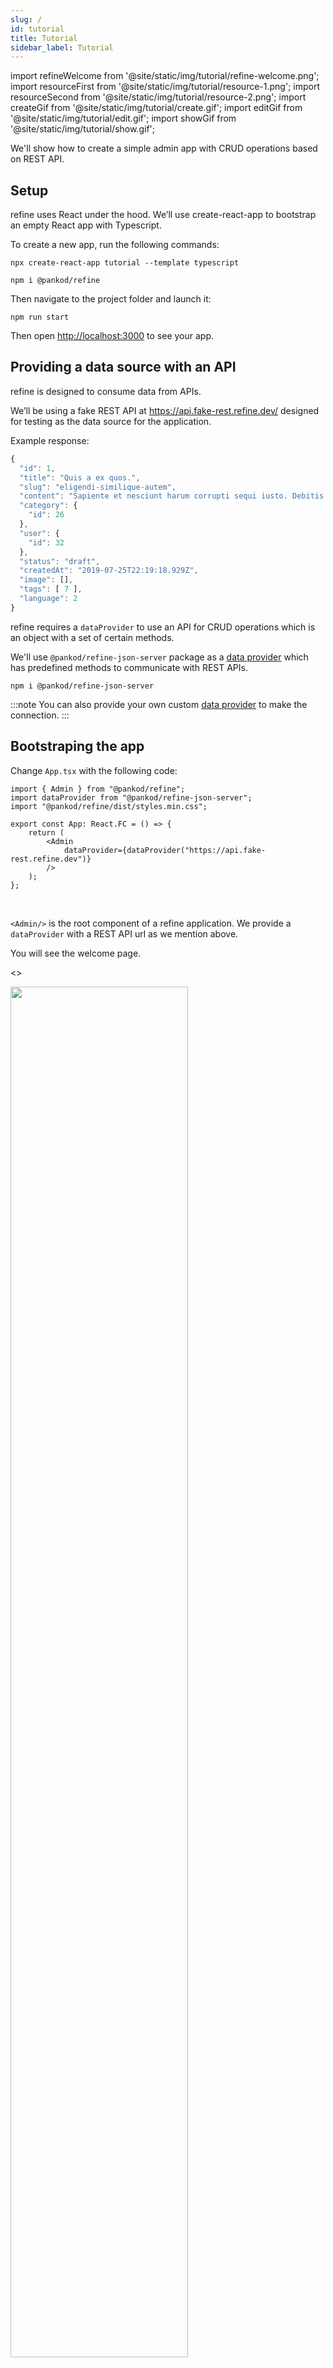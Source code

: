 ```yaml
---
slug: /
id: tutorial
title: Tutorial
sidebar_label: Tutorial
---
```


import refineWelcome from '@site/static/img/tutorial/refine-welcome.png';
import resourceFirst from '@site/static/img/tutorial/resource-1.png';
import resourceSecond from '@site/static/img/tutorial/resource-2.png';
import createGif from '@site/static/img/tutorial/create.gif';
import editGif from '@site/static/img/tutorial/edit.gif';
import showGif from '@site/static/img/tutorial/show.gif';

We'll show how to create a simple admin app with CRUD operations based on REST API.

## Setup

refine uses React under the hood. We’ll use create-react-app to bootstrap an empty React app with Typescript.

To create a new app, run the following commands:

```
npx create-react-app tutorial --template typescript
```

```
npm i @pankod/refine
```

Then navigate to the project folder and launch it:

```
npm run start
```

Then open [http://localhost:3000](http://localhost:3000) to see your app.

## Providing a data source with an API

refine is designed to consume data from APIs.

We’ll be using a fake REST API at https://api.fake-rest.refine.dev/ designed for testing as the data source for the application.

Example response:

```ts title="https://api.fake-rest.refine.dev/posts/1"
{
  "id": 1,
  "title": "Quis a ex quos.",
  "slug": "eligendi-similique-autem",
  "content": "Sapiente et nesciunt harum corrupti sequi iusto. Debitis explicabo beatae maiores assumenda. Quia velit quam inventore omnis in doloribus et modi aut. Aut deserunt est molestias sunt fugit rerum natus. Consequuntur quam porro doloribus vel nulla non. Suscipit ut deleniti. Consequatur repellat accusamus. Expedita eos hic amet fugit. Magni odio consequatur aut pariatur error eaque culpa. Officiis minus id et.",
  "category": {
    "id": 26
  },
  "user": {
    "id": 32
  },
  "status": "draft",
  "createdAt": "2019-07-25T22:19:18.929Z",
  "image": [],
  "tags": [ 7 ],
  "language": 2
}
```

refine requires a `dataProvider` to use an API for CRUD operations which is an object with a set of certain methods.

We'll use `@pankod/refine-json-server` package as a [data provider](guides-and-concepts/providers/data-provider.md) which has predefined methods to communicate with REST APIs.

```
npm i @pankod/refine-json-server
```

:::note
You can also provide your own custom [data provider](guides-and-concepts/providers/data-provider.md) to make the connection.
:::

## Bootstraping the app

Change `App.tsx` with the following code:

```tsx title="src/App.tsx"
import { Admin } from "@pankod/refine";
import dataProvider from "@pankod/refine-json-server";
import "@pankod/refine/dist/styles.min.css";

export const App: React.FC = () => {
    return (
        <Admin
            dataProvider={dataProvider("https://api.fake-rest.refine.dev")}
        />
    );
};
```

<br/>

`<Admin/>` is the root component of a refine application. We provide a `dataProvider` with a REST API url as we mention above.

You will see the welcome page.

<>

<div style={{textAlign: "center"}}>
    <img  width="75%" src={refineWelcome} />
</div>
<br/>
</>

:::tip

```tsx
import "@pankod/refine/dist/styles.min.css";
```

[Refer to theme documentation for further information about importing the default css. &#8594](theme.md)
:::

## Connect API with Resources

We'll start forming our app by adding a `<Resource>` component as a child.
A `<Resource>` represents an endpoint in the API by given name property. `name` property of `<Resource />` should be one of the endpoints in your API.

We'll demonstrate how to get data at `/posts` endpoint from `https://api.fake-rest.refine.dev` REST API.

```tsx title="src/App.tsx"
//highlight-next-line
import { Admin, Resource } from "@pankod/refine";
import dataProvider from "@pankod/refine-json-server";

export const App: React.FC = () => {
    return (
        <Admin dataProvider={dataProvider("https://api.fake-rest.refine.dev")}>
            //highlight-next-line
            <Resource name="posts" />
        </Admin>
    );
};
```

<br/>

After adding `<Resource>`, app redirects to a url defined by `name` property.

:::info
refine handles route matching out of the box. More info about [routing](#).
:::

<>

<div style={{textAlign: "center"}}>
    <img   src={resourceFirst} />
</div>
<br/>
</>

You'll see a 404 page since `<Resource>` doesn't handle data fetching on its own. CRUD operations is to be done with refine hooks.

Components for CRUD operations(list, create, edit, show) should be given to `<Resource>` as props. In this example, we are going to set corresponding custom components to `<Resource>` which uses refine hooks to handle data operations and display the list of data.

## Showing and interacting with data

Let's create a `PostList` component to fetch and show posts data. This component will be passed as `list` prop to `<Resource>`

```tsx title="pages/posts/list.tsx"
import {
    List,
    TextField,
    TagField,
    DateField,
    Table,
    useTable,
} from "@pankod/refine";
import { IPost } from "interfaces";

export const PostList: React.FC = () => {
    const { tableProps } = useTable<IPost>();

    return (
        <List>
            <Table {...tableProps} rowKey="id">
                <Table.Column dataIndex="title" title="title" />
                <Table.Column
                    dataIndex="status"
                    title="status"
                    render={(value) => <TagField value={value} />}
                />
                <Table.Column
                    dataIndex="createdAt"
                    title="createdAt"
                    render={(value) => <DateField format="LLL" value={value} />}
                />
            </Table>
        </List>
    );
};
```

```ts title="interfaces/index.d.ts"
export interface IPost {
    title: string;
    status: "published" | "draft" | "rejected";
    createdAt: string;
}
```

<br/>

### Fetching and managing data

`useTable` is a hook from refine that is responsible for fetching data from API with `<Resource>`'s `name` prop using refine's various helper hooks under the hood.

```tsx
const { tableProps } = useTable<IPost>();
```

The `tableProps` includes all necessary props for `<Table>` component to show and interact with data properly.

You can find detailed usage of `useTable` from [here](guides-and-concepts/hooks/useTable.md).

### Showing and formatting data

We wrap `<Table>` with [`<List>`](#) component from refine, which adds extra functionalities like a create button and title to the table view.

:::tip
`<List>` is not an obligation at this point. You can prefer to use your own wrapper component.
:::

refine apps uses [Ant Design](https://ant.design/components/overview/) components to display data. In this example, we'll use `<Table>` component, which is exposed from Ant Design to render a table with one row for each record.

[Refer to Ant Design docs for more detailed information about `<Table>`. &#8594](https://ant.design/components/table/#API)

The render prop of `<Table.Column>` is used to determine how to format and show data. Each `<Table.Column>` maps a different field in the API response, specified by the `dataIndex` prop.

:::note

```tsx
<Table.Column
    // highlight-next-line
    dataIndex="title"
    title="title"
    // highlight-next-line
    render={(value) => <TextField value={value} />}
/>
```

`value` of render props points to data with key described by `dataIndex`.
:::

We used `<TextField>`, `<TagField>` and `<DateField>` in `<Table.Column>` to show data in the proper format. These are examples of many more field components from refine that are based on ant design components.
User has full freedom on how to format and show raw data that comes from render prop including ant design components or custom components.

You can find detailed usage of fields from [here](#).

After creating the `<PostList>` component, now it's time to add it to `<Resource>`.

```tsx title="src/App.tsx"
import { Admin, Resource } from "@pankod/refine";
import dataProvider from "@pankod/refine-json-server";
//highlight-next-line
import { PostList } from "./pages";

export const App: React.FC = () => {
    return (
        <Admin dataProvider={dataProvider("https://api.fake-rest.refine.dev")}>
            //highlight-next-line
            <Resource name="posts" list={PostList} />
        </Admin>
    );
};
```

<br />

We can now list `/posts` data successfully as shown below.

<>

<div style={{textAlign: "center"}}>
    <img src={resourceSecond} />
</div>
<br/>
</>

## Handling relationships

Let's say we want to show title of category at `<PostList>`.

[Each post record](#providing-a-data-source-with-an-api) includes a category property that has an id field, which points to a category:

```ts title="https://api.fake-rest.refine.dev/posts/1"
...
  "category": {
    "id": 26
  }
...
```

<br />

Each category id references a record at `api.fake-rest.refine.dev/categories` endpoint.

```ts title="https://api.fake-rest.refine.dev/categories/26"
  {
    "id": 26,
    "title": "mock category title",
  }
```

<br />

In order to get data from a different resource, we can use a refine hook named `useMany`.

```tsx title="pages/posts/list.tsx"
import {
    List,
    TextField,
    TagField,
    DateField,
    Table,
    useTable,
    //highlight-next-line
    useMany,
} from "@pankod/refine";

//highlight-next-line
import { IPost, ICategory } from "interfaces";

export const PostList: React.FC = () => {
    const { tableProps } = useTable<IPost>();

    //highlight-start
    const categoryIds =
        tableProps?.dataSource?.map((item) => item.category.id) ?? [];
    const { data: categoriesData, isLoading } = useMany<ICategory>(
        "categories",
        categoryIds,
        {
            enabled: categoryIds.length > 0,
        },
    );
    //highlight-end

    return (
        <List>
            <Table {...tableProps} rowKey="id">
                <Table.Column dataIndex="title" title="title" />
                <Table.Column
                    dataIndex="status"
                    title="status"
                    render={(value) => <TagField value={value} />}
                />
                <Table.Column
                    dataIndex="createdAt"
                    title="createdAt"
                    render={(value) => <DateField format="LLL" value={value} />}
                />
                //highlight-start
                <Table.Column
                    dataIndex={["category", "id"]}
                    title="category"
                    render={(value) => {
                        if (isLoading) {
                            return <TextField value="Loading..." />;
                        }

                        return (
                            <TextField
                                value={
                                    categoriesData?.data.find(
                                        (item) => item.id === value,
                                    )?.title
                                }
                            />
                        );
                    }}
                />
                //highlight-end
            </Table>
        </List>
    );
};
```

```ts title="interfaces/index.d.ts"
// highlight-start
export interface ICategory {
    id: string;
    title: string;
}
// highlight-end

export interface IPost {
    title: string;
    status: "published" | "draft" | "rejected";
    // highlight-next-line
    category: ICategory;
    createdAt: string;
}
```

:::tip
We can reach nested properties of table data by using an array.

```
 dataIndex={["category", "id"]}
```

:::

<br />

`useMany` expects the external resource endpoint and an array of ids. It fetches and returns data with loading status.

We collect `categoryId`' s from list data at `/posts` endpoint and send to `useMany`.

:::note

```tsx
enabled: categoryIds.length > 0;
```

We set a condition to start fetching only when data is available.
:::

To show category title field, find the title corresponding to the category id of the current record in data returned by `useMany`,

[Refer to `useMany` documentation for detailed usage. &#8594](guides-and-concepts/hooks/data/useMany.md)

## Editing a record

We'll implement a page for editing an existing record.

Let's create a `<PostEdit>` component to edit an existing post. This component will be passed as `list` prop to `<Resource>`.

```tsx title="pages/posts/edit.tsx"
import { useForm, Form, Input, Select, Edit, useSelect } from "@pankod/refine";
import { IPost } from "interfaces";

export const PostEdit: React.FC = () => {
    const { formProps, saveButtonProps, queryResult } = useForm<IPost>();

    const { selectProps: categorySelectProps } = useSelect<IPost>({
        resource: "categories",
        defaultValue: queryResult?.data?.data?.category.id,
    });

    return (
        <Edit saveButtonProps={saveButtonProps}>
            <Form {...formProps} layout="vertical">
                <Form.Item label="Title" name="title">
                    <Input />
                </Form.Item>
                <Form.Item label="Status" name="status">
                    <Select
                        options={[
                            {
                                label: "Published",
                                value: "published",
                            },
                            {
                                label: "Draft",
                                value: "draft",
                            },
                            {
                                label: "Rejected",
                                value: "rejected",
                            },
                        ]}
                    />
                </Form.Item>
                <Form.Item label="Category" name={["category", "id"]}>
                    <Select {...categForySelectProps} />
                </Form.Item>
            </Form>
        </Edit>
    );
};
```

<br />

After creating the `<PostEdit>` component, now it's time to add it to `<Resource>`.

<br />

```tsx title="src/App.tsx"
import { Admin, Resource } from "@pankod/refine";
import dataProvider from "@pankod/refine-json-server";
//highlight-next-line
import { PostList, PostEdit } from "./pages";

export const App: React.FC = () => {
    return (
        <Admin dataProvider={dataProvider("https://api.fake-rest.refine.dev")}>
            <Resource
                name="posts"
                list={PostList}
                //highlight-next-line
                edit={PostEdit}
            />
        </Admin>
    );
};
```

<br />

:::important
refine doesn't automatically add an _**edit**_ button by default to each record in `<PostList>` to give access to the edit page which renders the `<PostEdit>` component.

We' ll add a new column to `<Table>` in `<PostList>` to show the action button for edit.
`<EditButton>` from refine can be used to navigate to edit page at `/resources/posts/edit`.

You can find detailed usage of `<EditButton>` from [here](#).

<br />

```tsx title="components/pages/posts.tsx"
import {
    ...
    //highlight-start
    Space,
    EditButton
    //highlight-end
} from "@pankod/refine";

export const PostList: React.FC = () => {
...
    <Table.Column<IPost>
        title="Actions"
        dataIndex="actions"
        render={(_text, record): React.ReactNode => {
            return (
                <Space>
                    <EditButton
                        size="small"
                        recordItemId={record.id}
                    />
                </Space>
            );
        }}
    />
...
}
```

:::

### Managing the form

`useForm` is another skillful hook from refine that is responsible for managing form data like creating and editing.

```tsx
const { formProps, saveButtonProps } = useForm<IPost>();
```

The `formProps` includes all necessary props for `<Form>` component to manage form data properly.
Similarly `saveButtonProps` includes useful properties for a button to submit a form.

[Refer to `useForm` documentation for detailed usage. &#8594](guides-and-concepts/hooks/useForm.md)

`useSelect` produces props for `<Select>` component from data at another resource. `<Select>` is an Ant Design component that is exported from refine for convenience.

[Refer to `Select` documentation for detailed usage. &#8594](https://ant.design/components/select/)

```tsx
const { selectProps: categorySelectProps } = useSelect<IPost>({
    resource: "categories",
    defaultValue: queryResult?.data?.data?.category.id,
});
```

:::important
`defaultValue` is used to get the value for the current item independent of search, sort and filter parameters.
:::

[Refer to `useSelect` documentation for detailed usage. &#8594](guides-and-concepts/hooks/useSelect.md)

### Editing the form

refine apps uses [Ant Design form components](https://ant.design/components/form/) to handle form management. In this example, we'll use `<Form>` and `<Form.Item>` component, which is exposed from Ant Design to manage form inputs.

We wrap `<Form>` with [`<Edit>`](#) component from refine that provides save, delete and refresh buttons that can be used for form actions.

:::caution Attention
In edit page, `useForm` hook initializes the form with current record values.
:::

We are getting form values from inputs by passing them as child to `<Form.Item>`. Edited input values are automatically set to form data.

Save button submits the form and when clicked it executes the `useUpdate` method provided by the `dataProvider`. After request responses successfully, app will be navigated to listing page on `resources/posts` with updated data.

[Refer to **How editing works?** section for in depth explanation. &#8594](#)

<br />

<>

<div style={{textAlign: "center"}}>
    <img src={editGif} />
</div>
<br/>
</>

<br />

## Creating a record

We'll implement a page for creating a new record using fake REST API. It has a similar implemantation and managing form methods like [Editing a record](#editing-a-record).

First create a `<PostCreate>` component to create a new post. This component will be passed as `create` prop to `<Resource>`.

```tsx title="pages/posts/create.tsx"
import {
    ...
    //highlight-next-line
    Create
} from "@pankod/refine";
import { IPost } from "interfaces";

export const PostCreate = () => {
    const { formProps, saveButtonProps } = useForm<IPost>();

    const { selectProps: categorySelectProps } = useSelect<IPost>({
        resource: "categories",
    });

    return (
        <Create saveButtonProps={saveButtonProps}>
            <Form {...formProps} layout="vertical">
                <Form.Item label="Title" name="title">
                    <Input />
                </Form.Item>
                <Form.Item label="Status" name="status">
                    <Select
                        options={[
                            {
                                label: "Published",
                                value: "published",
                            },
                            {
                                label: "Draft",
                                value: "draft",
                            },
                            {
                                label: "Rejected",
                                value: "rejected",
                            },
                        ]}
                    />
                </Form.Item>
            </Form>
        </Create>
    );
};
```

<br />

After creating the `<PostCreate>` component, add it to `<Resource>`.

<br />

```tsx title="src/App.tsx"
import { Admin, Resource } from "@pankod/refine";
import dataProvider from "@pankod/refine-json-server";
//highlight-next-line
import { PostList, PostEdit, PostCreate } from "./pages";

export const App: React.FC = () => {
    return (
        <Admin dataProvider={dataProvider("https://api.fake-rest.refine.dev")}>
            <Resource
                name="posts"
                list={PostList}
                edit={PostEdit}
                //highlight-next-line
                create={PostCreate}
            />
        </Admin>
    );
};
```

<br />

### Filling the form

This part is very similar to [Editing the form](#editing-the-form). Only differences are:

-   We wrap `<Form>` with [`<Create>`](#) component from refine.

-   Save button submits the form and executes the `useCreate` method provided by the `dataProvider`.

-   Since there can't be a pre-selected value in a create form, we don't pass a `defaultValue` parameter to `useSelect`.

<br />

<div style={{textAlign: "center"}}>
    <img src={createGif} />
</div>
<br/>

<br/>

## Showing a record

Let's implement a page for showing an existing record in detail.

First create a `<PostShow>` component to show an existing post. This component will be passed as `show` prop to `<Resource>`.

```tsx title="pages/posts/show.tsx"
import {
    //highlight-start
    Show,
    useShow,
    Typography,
    Tag,
    useOne,
    //highlight-end
} from "@pankod/refine";
import { IPost, ICategory } from "interfaces";

const { Title, Text } = Typography;

export const PostShow = () => {
    const { queryResult } = useShow();
    const { data, isLoading } = queryResult;
    const record = data?.data;

    const { data: categoryData } = useOne<ICategory>(
        "categories",
        record?.category.id || "",
        {
            enabled: !!record?.category.id,
        },
    );

    return (
        <Show isLoading={isLoading}>
            <Title level={5}>Title</Title>
            <Text>{record?.title}</Text>

            <Title level={5}>Status</Title>
            <Text>
                <Tag>{record?.status}</Tag>
            </Text>

            <Title level={5}>Category</Title>
            <Text>{categoryData?.data.title}</Text>
        </Show>
    );
};
```

<br />

After creating the `<PostShow>` component, add it to `<Resource>`.

<br />

```tsx title="src/App.tsx"
import { Admin, Resource } from "@pankod/refine";
import dataProvider from "@pankod/refine-json-server";
//highlight-next-line
import { PostList, PostEdit, PostCreate, PostShow } from "./pages";

export const App: React.FC = () => {
    return (
        <Admin dataProvider={dataProvider("https://api.fake-rest.refine.dev")}>
            <Resource
                name="posts"
                list={PostList}
                edit={PostEdit}
                create={PostCreate}
                //highlight-next-line
                show={PostShow}
            />
        </Admin>
    );
};
```

### Fetching record data

```tsx
const { queryResult } = useShow<IPost>();
```

`useShow` is another skillful hook from refine that is responsible for fetching a single record data.

The `queryResult` includes fetched data and query state like `isLoading` state.

[Refer to `useShow` documentation for detailed usage. &#8594](#)

```tsx
const { data: categoryData } = useOne<ICategory>(
    "categories",
    record?.category.id ?? "",
    {
        enabled: !!record?.category.id,
    },
);
```

`useOne` is a low level hook from refine that is also responsible for fetching a single record data for any given resource.

Here, `useOne` is used to fetch a record data from `/resources/categories`.

[Refer to `useOne` documentation for detailed usage. &#8594](guides-and-concepts/hooks/data/useOne.md)

:::caution attention
Difference between `useOne` and `useShow` is that `useShow` is tuned for fetching data from current resource.
:::

### Showing the data

Since record data is explicit, there is no constraint on how to present that data. refine provides a `<Show>` wrapper component that provides extra features like a `list` and a `refresh` buttons.

[Refer to `<Show>` documentation for detailed usage. &#8594](#)

<br />

<div style={{textAlign: "center"}}>
    <img src={showGif} />
</div>
<br/>

<br />

## Adding search and filters

We'll use`<Table.Column>`'s [`filterDropdown`](https://ant.design/components/table/#Column) property from Ant Design and `<FilterDropdown>` component from refine to search and filter content.

Let's add search and filter feature to category field.

```tsx title="pages/posts/list.tsx"
import {
    ...
    //highlight-start
    FilterDropdown,
    Select,
    useSelect
    //highlight-end
} from "@pankod/refine";
import { ICategory } from "interfaces";

export const PostList: React.FC = () => {
    ...

    //highlight-start
    const { selectProps: categorySelectProps } = useSelect<ICategory>({
        resource: "categories",
    });
     //highlight-end

    return (
        <List>
            <Table {...tableProps} rowKey="id">
               ...
                <Table.Column
                    dataIndex={["category", "id"]}
                    title="category"
                    render={(value) => {
                        if (isLoading) {
                            return <TextField value="Loading..." />;
                        }

                        return (
                            <TextField
                                value={
                                    categoriesData?.data.find(
                                        (item) => item.id === value,
                                    )?.title
                                }
                            />
                        );
                    }}
                    //highlight-start
                    filterDropdown={(props) => (
                        <FilterDropdown {...props}>
                            <Select
                                style={{ minWidth: 200 }}
                                mode="multiple"
                                placeholder="Select Category"
                                {...categorySelectProps}
                            />
                        </FilterDropdown>
                    )}
                    //highlight-end
                />
               ...
            </Table>
        </List>
    );
};
```

```tsx title="/src/interfaces/index.d.ts"
export interface ICategory {
    id: string;
    title: string;
}
```

`<FilterDropdown>` component serves as a bridge between its child input and refine's `useTable` hook.

It transfers child's input value to `useTable` hook using `filterDropdown`'s embedded props and provides a filter button to start filtering functionality.

[Refer to `<FilterDropdown>` documentation for detailed usage. &#8594](#)

In order to let user choose or search a category to filter, we get all categories as `categorySelectProps` using `useSelect` hook and set to `<Select>`.

## Connecting to a real API

At this point we have an app with basic features implemented using a fake REST API.

[Refer to `dataProvider` documentation for how to connect your own api to `refine`. &#8594](guides-and-concepts/providers/data-provider.md)

## Conclusion

Core functionality of refine is based heavily on hooks. This way it provides a wide range of flexibility on data management and UI structure.

You can develop new features or modify existing behavior based on your needs on top of refine codebase.

## Live Codesandbox Example

<iframe src="https://codesandbox.io/embed/refine-tutorial-cmqrr?autoresize=1&fontsize=14&module=%2Fsrc%2FApp.tsx&theme=dark&view=preview"
    style={{width: "100%", height:"80vh", border: "0px", borderRadius: "8px", overflow:"hidden"}}
    title="refine-tutorial"
    allow="accelerometer; ambient-light-sensor; camera; encrypted-media; geolocation; gyroscope; hid; microphone; midi; payment; usb; vr; xr-spatial-tracking"
    sandbox="allow-forms allow-modals allow-popups allow-presentation allow-same-origin allow-scripts"
></iframe>
